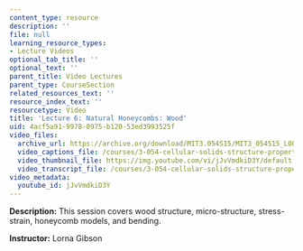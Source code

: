 ```yaml
---
content_type: resource
description: ''
file: null
learning_resource_types:
- Lecture Videos
optional_tab_title: ''
optional_text: ''
parent_title: Video Lectures
parent_type: CourseSection
related_resources_text: ''
resource_index_text: ''
resourcetype: Video
title: 'Lecture 6: Natural Honeycombs: Wood'
uid: 4acf5a91-9978-0975-b120-53ed3993525f
video_files:
  archive_url: https://archive.org/download/MIT3.054S15/MIT3_054S15_L06_300k.mp4
  video_captions_file: /courses/3-054-cellular-solids-structure-properties-and-applications-spring-2015/2ec32b7b4d585efaa64dc5b1797f0723_jJvVmdkiD3Y.vtt
  video_thumbnail_file: https://img.youtube.com/vi/jJvVmdkiD3Y/default.jpg
  video_transcript_file: /courses/3-054-cellular-solids-structure-properties-and-applications-spring-2015/198762a4a0ef63ee3653155badf582da_jJvVmdkiD3Y.pdf
video_metadata:
  youtube_id: jJvVmdkiD3Y
---
```


**Description:** This session covers wood structure, micro-structure, stress-strain, honeycomb models, and bending.

**Instructor:** Lorna Gibson